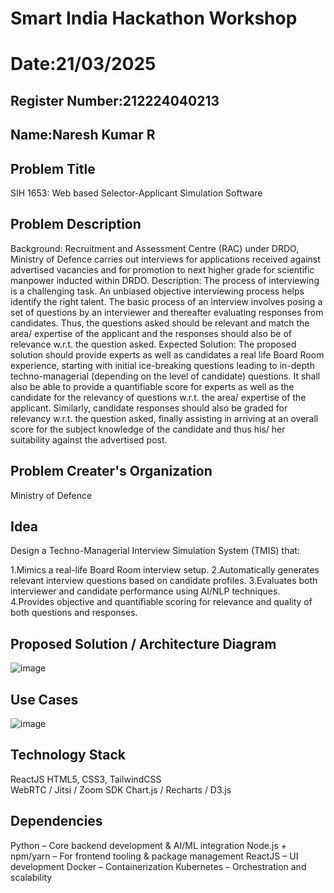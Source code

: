 # Smart India Hackathon Workshop
# Date:21/03/2025
## Register Number:212224040213
## Name:Naresh Kumar R
## Problem Title
SIH 1653: Web based Selector-Applicant Simulation Software
## Problem Description
Background: Recruitment and Assessment Centre (RAC) under DRDO, Ministry of Defence carries out interviews for applications received against advertised vacancies and for promotion to next higher grade for scientific manpower inducted within DRDO. Description: The process of interviewing is a challenging task. An unbiased objective interviewing process helps identify the right talent. The basic process of an interview involves posing a set of questions by an interviewer and thereafter evaluating responses from candidates. Thus, the questions asked should be relevant and match the area/ expertise of the applicant and the responses should also be of relevance w.r.t. the question asked. Expected Solution: The proposed solution should provide experts as well as candidates a real life Board Room experience, starting with initial ice-breaking questions leading to in-depth techno-managerial (depending on the level of candidate) questions. It shall also be able to provide a quantifiable score for experts as well as the candidate for the relevancy of questions w.r.t. the area/ expertise of the applicant. Similarly, candidate responses should also be graded for relevancy w.r.t. the question asked, finally assisting in arriving at an overall score for the subject knowledge of the candidate and thus his/ her suitability against the advertised post.

## Problem Creater's Organization
Ministry of Defence

## Idea
Design a Techno-Managerial Interview Simulation System (TMIS) that:

1.Mimics a real-life Board Room interview setup.
2.Automatically generates relevant interview questions based on candidate profiles.
3.Evaluates both interviewer and candidate performance using AI/NLP techniques.
4.Provides objective and quantifiable scoring for relevance and quality of both questions and responses.



## Proposed Solution / Architecture Diagram
![image](https://github.com/user-attachments/assets/0e52027e-f9d2-49d4-852b-b2c4cbd4fa03)


## Use Cases
![image](https://github.com/user-attachments/assets/3cf5ade4-c193-412c-8f39-8120def5c3ca)


## Technology Stack
ReactJS	
HTML5, CSS3, TailwindCSS	
WebRTC / Jitsi / Zoom SDK 
Chart.js / Recharts / D3.js

## Dependencies
Python – Core backend development & AI/ML integration
Node.js + npm/yarn – For frontend tooling & package management
ReactJS – UI development
Docker – Containerization
Kubernetes – Orchestration and scalability


